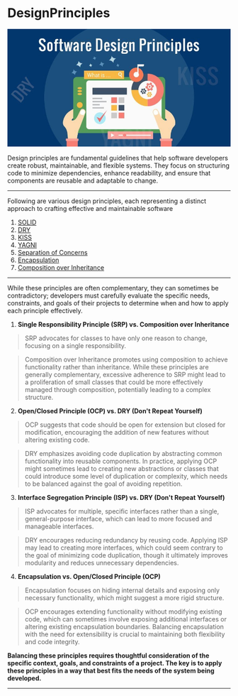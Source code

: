 # DesignPrinciples
![](./pic.jpg)

Design principles are fundamental guidelines that help software developers create robust, maintainable, and flexible systems. They focus on structuring code to minimize dependencies, enhance readability, and ensure that components are reusable and adaptable to change. 

---
Following are various design principles, each representing a distinct approach to crafting effective and maintainable software
1. [SOLID](./all/SOLID.md)
2. [DRY](./all/DRY.MD) 
3. [KISS](./all/KISS.MD)
4. [YAGNI](./all/YAGNI.MD)
5. [Separation of Concerns](./all/SOC.MD)
6. [Encapsulation](./all/enc.MD)
7. [Composition over Inheritance](./all/coveri.MD)

---
While these principles are often complementary, they can sometimes be contradictory; developers must carefully evaluate the specific needs, constraints, and goals of their projects to determine when and how to apply each principle effectively.  


1. **Single Responsibility Principle (SRP) vs. Composition over Inheritance**

  >SRP advocates for classes to have only one reason to change, focusing on a single responsibility.

  >Composition over Inheritance promotes using composition to achieve functionality rather than inheritance. While these principles are generally complementary, excessive adherence to SRP might lead to a proliferation of small classes that could be more effectively managed through composition, potentially leading to a complex structure.



2. **Open/Closed Principle (OCP) vs. DRY (Don't Repeat Yourself)**

>OCP suggests that code should be open for extension but closed for modification, encouraging the addition of new features without altering existing code.

>DRY emphasizes avoiding code duplication by abstracting common functionality into reusable components. In practice, applying OCP might sometimes lead to creating new abstractions or classes that could introduce some level of duplication or complexity, which needs to be balanced against the goal of avoiding repetition.



3. **Interface Segregation Principle (ISP) vs. DRY (Don't Repeat Yourself)**

>ISP advocates for multiple, specific interfaces rather than a single, general-purpose interface, which can lead to more focused and manageable interfaces.

>DRY encourages reducing redundancy by reusing code. Applying ISP may lead to creating more interfaces, which could seem contrary to the goal of minimizing code duplication, though it ultimately improves modularity and reduces unnecessary dependencies.



4. **Encapsulation vs. Open/Closed Principle (OCP)**

>Encapsulation focuses on hiding internal details and exposing only necessary functionality, which might suggest a more rigid structure.

>OCP encourages extending functionality without modifying existing code, which can sometimes involve exposing additional interfaces or altering existing encapsulation boundaries. Balancing encapsulation with the need for extensibility is crucial to maintaining both flexibility and code integrity.



**Balancing these principles requires thoughtful consideration of the specific context, goals, and constraints of a project. The key is to apply these principles in a way that best fits the needs of the system being developed.** 

---
